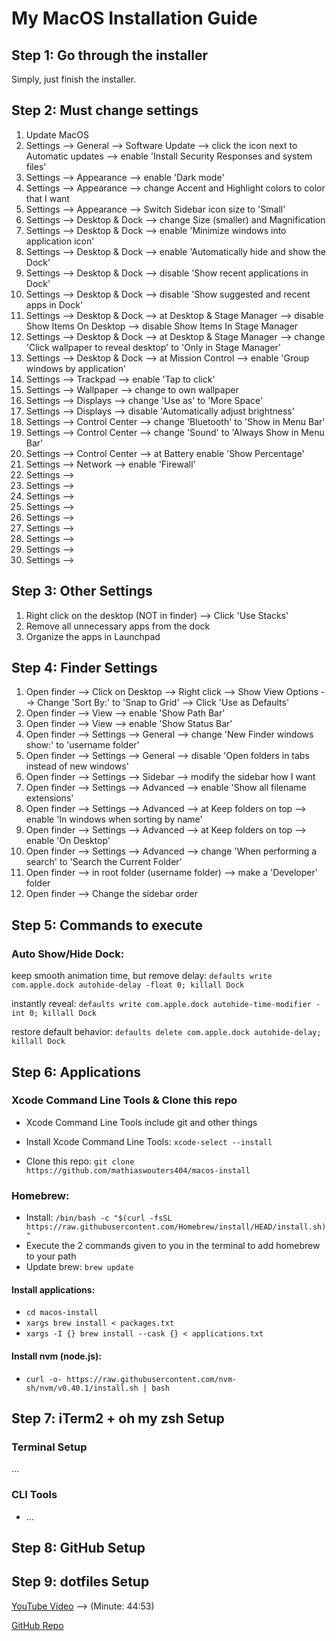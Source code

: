 # My MacOS Installation Guide

## Step 1: Go through the installer

Simply, just finish the installer.

## Step 2: Must change settings

1) Update MacOS
2) Settings --> General --> Software Update --> click the icon next to Automatic updates --> enable 'Install Security Responses and system files'
3) Settings --> Appearance --> enable 'Dark mode'
4) Settings --> Appearance --> change Accent and Highlight colors to color that I want
5) Settings --> Appearance --> Switch Sidebar icon size to 'Small'
6) Settings --> Desktop & Dock --> change Size (smaller) and Magnification 
7) Settings --> Desktop & Dock --> enable 'Minimize windows into application icon'
8) Settings --> Desktop & Dock --> enable 'Automatically hide and show the Dock'
9) Settings --> Desktop & Dock --> disable 'Show recent applications in Dock'
10) Settings --> Desktop & Dock --> disable 'Show suggested and recent apps in Dock'
11) Settings --> Desktop & Dock --> at Desktop & Stage Manager --> disable Show Items On Desktop --> disable Show Items In Stage Manager
12) Settings --> Desktop & Dock --> at Desktop & Stage Manager --> change 'Click wallpaper to reveal desktop' to 'Only in Stage Manager'
13) Settings --> Desktop & Dock --> at Mission Control --> enable 'Group windows by application'
14) Settings --> Trackpad --> enable 'Tap to click'
15) Settings --> Wallpaper --> change to own wallpaper
16) Settings --> Displays --> change 'Use as' to 'More Space'
17) Settings --> Displays --> disable 'Automatically adjust brightness'
18) Settings --> Control Center --> change 'Bluetooth' to 'Show in Menu Bar'
19) Settings --> Control Center --> change 'Sound' to 'Always Show in Menu Bar'
20) Settings --> Control Center --> at Battery enable 'Show Percentage'
21) Settings --> Network --> enable 'Firewall'
22) Settings -->
23) Settings -->
24) Settings -->
25) Settings -->
26) Settings -->
27) Settings -->
28) Settings -->
29) Settings -->
30) Settings -->

## Step 3: Other Settings

1) Right click on the desktop (NOT in finder) --> Click 'Use Stacks'
2) Remove all unnecessary apps from the dock
3) Organize the apps in Launchpad

## Step 4: Finder Settings

1) Open finder --> Click on Desktop --> Right click --> Show View Options --> Change 'Sort By:' to 'Snap to Grid' --> Click 'Use as Defaults'
2) Open finder --> View --> enable 'Show Path Bar'
3) Open finder --> View --> enable 'Show Status Bar'
4) Open finder --> Settings --> General --> change 'New Finder windows show:' to 'username folder'
5) Open finder --> Settings --> General --> disable 'Open folders in tabs instead of new windows'
6) Open finder --> Settings --> Sidebar --> modify the sidebar how I want
7) Open finder --> Settings --> Advanced --> enable 'Show all filename extensions'
8) Open finder --> Settings --> Advanced --> at Keep folders on top --> enable 'In windows when sorting by name'
9) Open finder --> Settings --> Advanced --> at Keep folders on top --> enable 'On Desktop'
10) Open finder --> Settings --> Advanced --> change 'When performing a search' to 'Search the Current Folder'
11) Open finder --> in root folder (username folder) --> make a 'Developer' folder
12) Open finder --> Change the sidebar order

## Step 5: Commands to execute
### Auto Show/Hide Dock:

keep smooth animation time, but remove delay:
`defaults write com.apple.dock autohide-delay -float 0; killall Dock`

instantly reveal:
`defaults write com.apple.dock autohide-time-modifier -int 0; killall Dock`

restore default behavior:
`defaults delete com.apple.dock autohide-delay; killall Dock`

## Step 6: Applications

### Xcode Command Line Tools & Clone this repo
- Xcode Command Line Tools include git and other things

- Install Xcode Command Line Tools: `xcode-select --install`
- Clone this repo: `git clone https://github.com/mathiaswouters404/macos-install`

### Homebrew:
- Install:
`/bin/bash -c "$(curl -fsSL https://raw.githubusercontent.com/Homebrew/install/HEAD/install.sh)"`
- Execute the 2 commands given to you in the terminal to add homebrew to your path
- Update brew: `brew update`

#### Install applications:
- `cd macos-install`
- `xargs brew install < packages.txt`
- `xargs -I {} brew install --cask {} < applications.txt`

#### Install nvm (node.js):
- `curl -o- https://raw.githubusercontent.com/nvm-sh/nvm/v0.40.1/install.sh | bash`

## Step 7: iTerm2 + oh my zsh Setup

### Terminal Setup

...

### CLI Tools
- ...

## Step 8: GitHub Setup

## Step 9: dotfiles Setup

[YouTube Video](https://www.youtube.com/watch?v=GK7zLYAXdDs) --> (Minute: 44:53)

[GitHub Repo](https://github.com/mischavandenburg/dotfiles)

